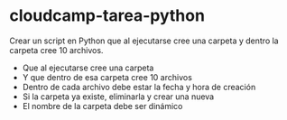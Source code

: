 # cloudcamp-tarea-python

Crear un script en Python que al ejecutarse cree una carpeta y dentro la carpeta cree 10 archivos.

- Que al ejecutarse cree una carpeta
- Y que dentro de esa carpeta cree 10 archivos
- Dentro de cada archivo debe estar la fecha y hora de creación
- Si la carpeta ya existe, eliminarla y crear una nueva
- El nombre de la carpeta debe ser dinámico
